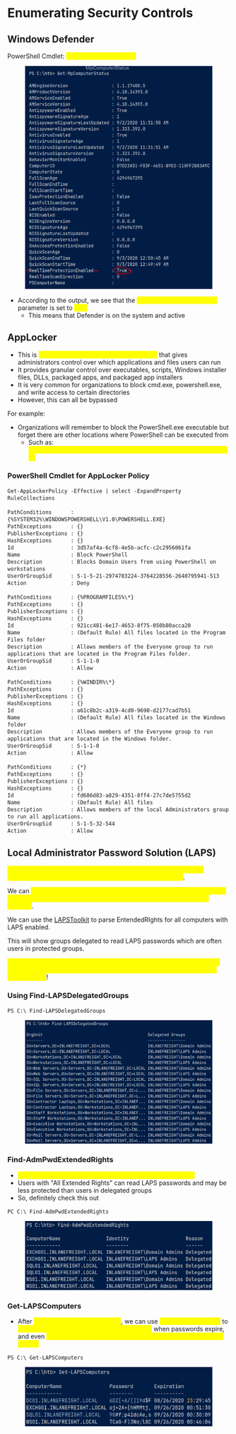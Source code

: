 # Enumerating Security Controls

## Windows Defender

PowerShell Cmdlet: <mark style="color:yellow;">Get-MpComputerStatus</mark>

<figure><img src="../../.gitbook/assets/image (5) (1) (3).png" alt=""><figcaption></figcaption></figure>

* According to the output, we see that the <mark style="color:yellow;">RealTimeProtectionEnabled</mark> parameter is set to <mark style="color:yellow;">True</mark>
  * This means that Defender is on the system and active

## AppLocker

* This is <mark style="color:yellow;">Microsoft's application whitelisting utility</mark> that gives administrators control over which applications and files users can run
* It provides granular control over executables, scripts, Windows installer files, DLLs, packaged apps, and packaged app installers
* It is very common for organizations to block cmd.exe, powershell.exe, and write access to certain directories
* However, this can all be bypassed

For example:

* Organizations will remember to block the PowerShell.exe executable but forget there are other locations where PowerShell can be executed from
  * Such as: <mark style="color:yellow;">%SystemRoot%\SysWOW64\WindowsPowerShell\v1.0\powershell.exe</mark>

### PowerShell Cmdlet for AppLocker Policy

```
Get-AppLockerPolicy -Effective | select -ExpandProperty RuleCollections

PathConditions      : {%SYSTEM32%\WINDOWSPOWERSHELL\V1.0\POWERSHELL.EXE}
PathExceptions      : {}
PublisherExceptions : {}
HashExceptions      : {}
Id                  : 3d57af4a-6cf8-4e5b-acfc-c2c2956061fa
Name                : Block PowerShell
Description         : Blocks Domain Users from using PowerShell on workstations
UserOrGroupSid      : S-1-5-21-2974783224-3764228556-2640795941-513
Action              : Deny

PathConditions      : {%PROGRAMFILES%\*}
PathExceptions      : {}
PublisherExceptions : {}
HashExceptions      : {}
Id                  : 921cc481-6e17-4653-8f75-050b80acca20
Name                : (Default Rule) All files located in the Program Files folder
Description         : Allows members of the Everyone group to run applications that are located in the Program Files folder.
UserOrGroupSid      : S-1-1-0
Action              : Allow

PathConditions      : {%WINDIR%\*}
PathExceptions      : {}
PublisherExceptions : {}
HashExceptions      : {}
Id                  : a61c8b2c-a319-4cd0-9690-d2177cad7b51
Name                : (Default Rule) All files located in the Windows folder
Description         : Allows members of the Everyone group to run applications that are located in the Windows folder.
UserOrGroupSid      : S-1-1-0
Action              : Allow

PathConditions      : {*}
PathExceptions      : {}
PublisherExceptions : {}
HashExceptions      : {}
Id                  : fd686d83-a829-4351-8ff4-27c7de5755d2
Name                : (Default Rule) All files
Description         : Allows members of the local Administrators group to run all applications.
UserOrGroupSid      : S-1-5-32-544
Action              : Allow
```

## Local Administrator Password Solution (LAPS)

<mark style="color:yellow;">This technology is used to randomize and rotate local administrator passwords on Windows hosts and prevent lateral movement</mark>.&#x20;

We can <mark style="color:yellow;">enumerate what domain users can read the LAPS password set for machines with LAPS installed and what machines do NOT have LAPS installed</mark>.

We can use the [LAPSToolkit](https://github.com/leoloobeek/LAPSToolkit) to parse EntendedRIghts for all computers with LAPS enabled.

This will show groups delegated to read LAPS passwords which are often users in protected groups.

<mark style="color:yellow;">An account that has joined a computer to a domain receives all Extended Rights over that host and this right gives the account the ability to READ PASSWORDS</mark>!

### Using Find-LAPSDelegatedGroups

```
PS C:\ Find-LAPSDelegatedGroups
```

<figure><img src="../../.gitbook/assets/image (2).png" alt=""><figcaption></figcaption></figure>

### Find-AdmPwdExtendedRights

* <mark style="color:yellow;">This checks the rights on each computer with LAPS installed</mark>
* Users with "All Extended Rights" can read LAPS passwords and may be less protected than users in delegated groups
* So, definitely check this out

```
PC C:\ Find-AdmPwdExtendedRights
```

<figure><img src="../../.gitbook/assets/image (1) (1) (6).png" alt=""><figcaption></figcaption></figure>

### Get-LAPSComputers

* After <mark style="color:yellow;">Find-AdmPwdExtendedRights</mark>, we can use <mark style="color:yellow;">Get-LAPSComputers</mark> to <mark style="color:yellow;">search for computers that have LAPS enabled</mark> when passwords expire, and even <mark style="color:yellow;">obtain the randomized passwords in cleartext if our user has access</mark>

```
PS C:\ Get-LAPSComputers
```

<figure><img src="../../.gitbook/assets/image (4) (9).png" alt=""><figcaption></figcaption></figure>
